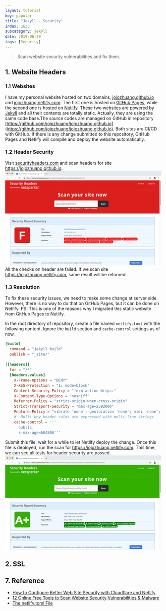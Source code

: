 ```yaml
---
layout: tutorial
key: popular
title: "Jekyll - Security"
index: 1633
subcategory: jekyll
date: 2019-06-29
tags: [Security]
---
```


> Scan website security vulnerabilities and fix them.

## 1. Website Headers
### 1.1 Websites
I have my personal website hosted on two domains, [jojozhuang.github.io](https://jojozhuang.github.io) and [jojozhuang.netlify.com](https://jojozhuang.netlify.com). The first one is hosted on [GitHub Pages](https://pages.github.com/), while the second one is hosted on [Netlify](https://www.netlify.com/). These two websites are powered by [Jekyll](https://jekyllrb.com/) and all their contents are totally static. Actually, they are using the same code base.The source codes are managed on GitHub in repository [https://github.com/jojozhuang/jojozhuang.github.io](https://github.com/jojozhuang/jojozhuang.github.io). Both sites are CI/CD with GitHub. If there is any change submitted to this repository, GitHub Pages and Netlify will compile and deploy the website automatically.
### 1.2 Header Security
Visit [securityheaders.com](https://securityheaders.com) and scan headers for site https://jojozhuang.github.io.
![image](/assets/images/jekyll/1633/header_githubpages.png)
All the checks on header are failed. If we scan site https://jojozhuang.netlify.com, same result will be returned.
### 1.3 Resolution
To fix these security issues, we need to make some change at server side. However, there is no way to do that on GitHub Pages, but it can be done on Netlify. PS: This is one of the reasons why I migrated this static website from GitHub Pages to Netlify.

In the root directory of repository, create a file named `netlify.toml` with the following content. Ignore the `build` section and `cache-control` settings as of now.
```toml
[build]
  command = "jekyll build"
  publish = "_site/"

[[headers]]
  for = "/*"
  [headers.values]
    X-Frame-Options = "DENY"
    X-XSS-Protection = "1; mode=block"
    Content-Security-Policy = "form-action https:"
    X-Content-Type-Options = "nosniff"
    Referrer-Policy = "strict-origin-when-cross-origin"
    Strict-Transport-Security = "max-age=2592000"
    Feature-Policy = "vibrate 'none'; geolocation 'none'; midi 'none'; notifications 'none'; push 'none'; sync-xhr 'none'; microphone 'none'; camera 'none'; magnetometer 'none'; gyroscope 'none'; speaker 'none'; vibrate 'none'; fullscreen 'none'; payment 'none'"
    #  Multi-key header rules are expressed with multi-line strings
    cache-control = '''
      public,
      s-max-age=604800'''
```
Submit this file, wait for a while to let Netlify deploy the change. Once this file is deployed, run the scan for https://jojozhuang.netlify.com. This time, we can see all tests for header security are passed.
![image](/assets/images/jekyll/1633/header_netlify_fixed.png)

## 2. SSL

## 7. Reference
* [How to Configure Better Web Site Security with Cloudflare and Netlify](https://developer.okta.com/blog/2019/04/11/site-security-cloudflare-netlify)
* [12 Online Free Tools to Scan Website Security Vulnerabilities & Malware](https://geekflare.com/online-scan-website-security-vulnerabilities/)
* [The netlify.toml File](https://www.netlify.com/docs/netlify-toml-reference/)
